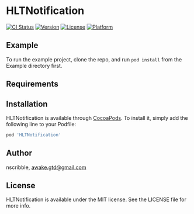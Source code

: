 # HLTNotification

[![CI Status](https://img.shields.io/travis/nscribble/HLTNotification.svg?style=flat)](https://travis-ci.org/nscribble/HLTNotification)
[![Version](https://img.shields.io/cocoapods/v/HLTNotification.svg?style=flat)](https://cocoapods.org/pods/HLTNotification)
[![License](https://img.shields.io/cocoapods/l/HLTNotification.svg?style=flat)](https://cocoapods.org/pods/HLTNotification)
[![Platform](https://img.shields.io/cocoapods/p/HLTNotification.svg?style=flat)](https://cocoapods.org/pods/HLTNotification)

## Example

To run the example project, clone the repo, and run `pod install` from the Example directory first.

## Requirements

## Installation

HLTNotification is available through [CocoaPods](https://cocoapods.org). To install
it, simply add the following line to your Podfile:

```ruby
pod 'HLTNotification'
```

## Author

nscribble, awake.gtd@gmail.com

## License

HLTNotification is available under the MIT license. See the LICENSE file for more info.
